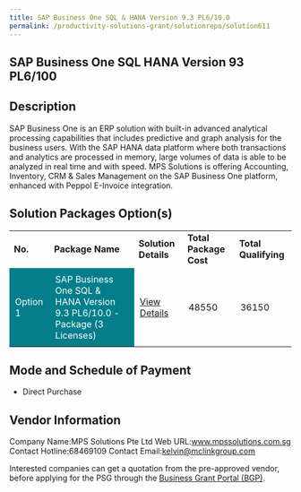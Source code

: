 ```yaml
---
title: SAP Business One SQL & HANA Version 9.3 PL6/10.0
permalink: /productivity-solutions-grant/solutionrepo/solution611
---
```


## SAP Business One SQL HANA Version 93 PL6/100

## Description

SAP Business One is an ERP solution with built-in advanced analytical processing capabilities that includes predictive and graph analysis for the business users. With the SAP HANA data platform where both transactions and analytics are processed in memory, large volumes of data is able to be analyzed in real time and with speed. MPS Solutions is offering Accounting, Inventory, CRM & Sales Management on the SAP Business One platform, enhanced with Peppol E-Invoice integration.


## Solution Packages Option(s)

<table>
<tr>
<td><b>No.</b></td>
<td><b>Package Name</b></td>
<td><b>Solution Details</b></td>
<td><b>Total Package Cost</b></td>
<td><b>Total Qualifying</b></td>
</tr>
<tr>
<td style='padding: 10px; background-color: #037E8A; color: #FFFFFF;'>Option 1</td>
<td style='padding: 10px; background-color: #037E8A; color: #FFFFFF;'>SAP Business One SQL & HANA Version 9.3 PL6/10.0 - Package (3 Licenses)</td>
<td style='padding: 10px;'><a href='https://www.gobusiness.gov.sg/images/psg/Desensitised_MPS_Solutions_20200045_Annex_3_CR_wef_23_July_2020_Part_1.pdf' target='_blank'>View Details</a></td>
<td style='padding: 10px;'>48550</td>
<td style='padding: 10px;'>36150</td>
</tr>
</table>

## Mode and Schedule of Payment

 - Direct Purchase

## Vendor Information

 Company Name:MPS Solutions Pte Ltd 
Web URL:www.mpssolutions.com.sg 
Contact Hotline:68469109 
Contact Email:kelvin@mclinkgroup.com 


Interested companies can get a quotation from the pre-approved vendor, before applying for the PSG through the <a href='https://www.businessgrants.gov.sg/'>Business Grant Portal (BGP)</a>.

<script src="/jquery/resize-tables.js"></script>
